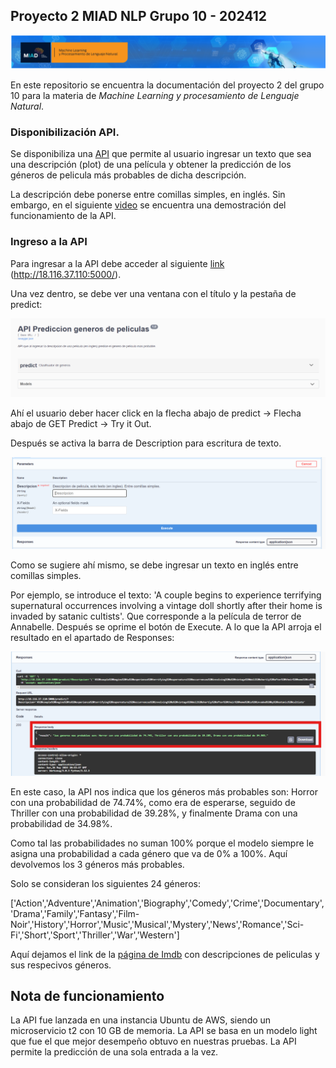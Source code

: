 ## Proyecto 2 MIAD NLP Grupo 10 - 202412

![Banner](Images/BannerMIADNLP.png)

En este repositorio se encuentra la documentación del proyecto 2 del grupo 10 para la materia de _Machine Learning y procesamiento de Lenguaje Natural_.

### Disponibilización API.

Se disponibiliza una [API](http://18.116.37.110:5000/) que permite al usuario ingresar un texto que sea una descripción (plot) de una película y obtener la predicción de los géneros de pelicula más probables de dicha descripción.

La descripción debe ponerse entre comillas simples, en inglés. Sin embargo, en el siguiente [video](https://www.youtube.com/watch?v=K440L3_Ke_U) se encuentra una demostración del funcionamiento de la API.

### Ingreso a la API

Para ingresar a la API debe acceder al siguiente [link](http://18.116.37.110:5000/) (http://18.116.37.110:5000/).

Una vez dentro, se debe ver una ventana con el título y la pestaña de predict:

![APITitle](Images/APITitle.png)


Ahí el usuario deber hacer click en la flecha abajo de predict ->  Flecha abajo de GET Predict -> Try it Out.

Después se activa la barra de Description para escritura de texto. 

![APIDescription](Images/APIDescription.png)

Como se sugiere ahí mismo, se debe ingresar un texto en inglés entre comillas simples.

Por ejemplo, se introduce el texto: 'A couple begins to experience terrifying supernatural occurrences involving a vintage doll shortly after their home is invaded by satanic cultists'. Que corresponde a la película de terror de Annabelle. Después se oprime el botón de Execute. A lo que la API arroja el resultado en el apartado de Responses:

![APIResults](Images/APIResults.png)

En este caso, la API nos indica que los géneros más probables son: Horror con una probabilidad de 74.74%, como era de esperarse, seguido de Thriller con una probabilidad de 39.28%, y finalmente Drama con una probabilidad de 34.98%.

Como tal las probabilidades no suman 100% porque el modelo siempre le asigna una probabilidad a cada género que va de 0% a 100%. Aquí devolvemos los 3 géneros más probables.


Solo se consideran los siguientes 24 géneros:

['Action','Adventure','Animation','Biography','Comedy','Crime','Documentary','Drama','Family','Fantasy','Film-Noir','History','Horror','Music','Musical','Mystery','News','Romance','Sci-Fi','Short','Sport','Thriller','War','Western']

Aquí dejamos el link de la [página de Imdb](https://www.imdb.com/search/keyword/?keywords=plot) con descripciones de peliculas y sus respecivos géneros.


## Nota de funcionamiento

La API fue lanzada en una instancia Ubuntu de AWS, siendo un microservicio t2 con 10 GB de memoria. La API se basa en un modelo light que fue el que mejor desempeño obtuvo en nuestras pruebas. La API permite la predicción de una sola entrada a la vez.